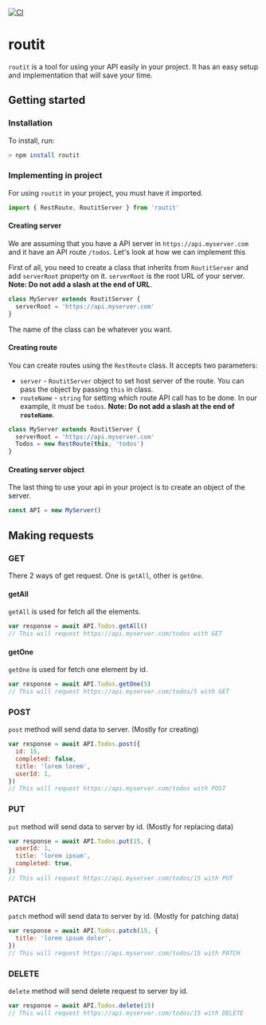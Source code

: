 [![CI](https://github.com/yunisdev/routit/actions/workflows/main.yml/badge.svg)](https://github.com/yunisdev/routit/actions/workflows/main.yml)

# routit

`routit` is a tool for using your API easily in your project. It has an easy setup and implementation that will save your time.

## Getting started

### Installation

To install, run:

```bash
> npm install routit
```

### Implementing in project

For using `routit` in your project, you must have it imported.

```js
import { RestRoute, RoutitServer } from 'routit'
```

#### Creating server

We are assuming that you have a API server in `https://api.myserver.com` and it have an API route `/todos`. Let's look at how we can implement this

First of all, you need to create a class that inherits from `RoutitServer` and add `serverRoot` property on it. `serverRoot` is the root URL of your server. **Note: Do not add a slash at the end of URL**.

```js
class MyServer extends RoutitServer {
  serverRoot = 'https://api.myserver.com'
}
```

The name of the class can be whatever you want.

#### Creating route

You can create routes using the `RestRoute` class. It accepts two parameters:

- `server` - `RoutitServer` object to set host server of the route. You can pass the object by passing `this` in class.
- `routeName` - `string` for setting which route API call has to be done. In our example, it must be `todos`. **Note: Do not add a slash at the end of `routeName`**.

```js
class MyServer extends RoutitServer {
  serverRoot = 'https://api.myserver.com'
  Todos = new RestRoute(this, 'todos')
}
```

#### Creating server object

The last thing to use your api in your project is to create an object of the server.

```js
const API = new MyServer()
```

## Making requests

### GET

There 2 ways of get request. One is `getAll`, other is `getOne`.

#### getAll

`getAll` is used for fetch all the elements.

```js
var response = await API.Todos.getAll()
// This will request https://api.myserver.com/todos with GET
```

#### getOne

`getOne` is used for fetch one element by id.

```js
var response = await API.Todos.getOne(5)
// This will request https://api.myserver.com/todos/5 with GET
```

### POST

`post` method will send data to server. (Mostly for creating)

```js
var response = await API.Todos.post({
  id: 15,
  completed: false,
  title: 'lorem lorem',
  userId: 1,
})
// This will request https://api.myserver.com/todos with POST
```

### PUT

`put` method will send data to server by id. (Mostly for replacing data)

```js
var response = await API.Todos.put(15, {
  userId: 1,
  title: 'lorem ipsum',
  completed: true,
})
// This will request https://api.myserver.com/todos/15 with PUT
```

### PATCH

`patch` method will send data to server by id. (Mostly for patching data)

```js
var response = await API.Todos.patch(15, {
  title: 'lorem ipsum dolor',
})
// This will request https://api.myserver.com/todos/15 with PATCH
```

### DELETE

`delete` method will send delete request to server by id.

```js
var response = await API.Todos.delete(15)
// This will request https://api.myserver.com/todos/15 with DELETE
```